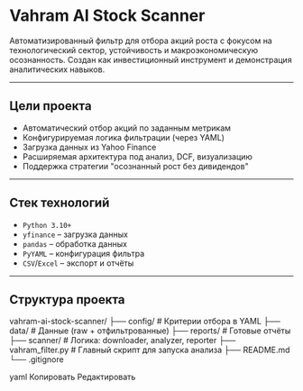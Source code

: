 # Vahram AI Stock Scanner

Автоматизированный фильтр для отбора акций роста с фокусом на технологический сектор, устойчивость и макроэкономическую осознанность. Создан как инвестиционный инструмент и демонстрация аналитических навыков.

---

## Цели проекта

- Автоматический отбор акций по заданным метрикам
- Конфигурируемая логика фильтрации (через YAML)
- Загрузка данных из Yahoo Finance
- Расширяемая архитектура под анализ, DCF, визуализацию
- Поддержка стратегии "осознанный рост без дивидендов"

---

## Стек технологий

- `Python 3.10+`
- `yfinance` – загрузка данных
- `pandas` – обработка данных
- `PyYAML` – конфигурация фильтра
- `CSV`/`Excel` – экспорт и отчёты

---

## Структура проекта

vahram-ai-stock-scanner/
├── config/ # Критерии отбора в YAML
├── data/ # Данные (raw + отфильтрованные)
├── reports/ # Готовые отчёты
├── scanner/ # Логика: downloader, analyzer, reporter
├── vahram_filter.py # Главный скрипт для запуска анализа
├── README.md
└── .gitignore

yaml
Копировать
Редактировать
